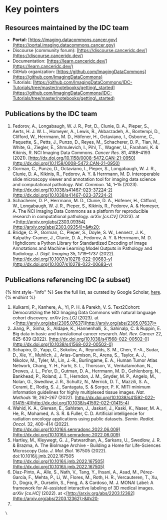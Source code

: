 # Key pointers

## Resources maintained by the IDC team

* **Portal:** [https://imaging.datacommons.cancer.gov](https://portal.imaging.datacommons.cancer.gov)
* Discourse (community forum): [https://discourse.canceridc.dev/](https://discourse.canceridc.dev/)
* Documentation: [https://learn.canceridc.dev/](https://learn.canceridc.dev/)
* GitHub organization: [https://github.com/ImagingDataCommons](https://github.com/ImagingDataCommons)
* Tutorials: [https://github.com/ImagingDataCommons/IDC-Tutorials/tree/master/notebooks/getting\_started](https://github.com/ImagingDataCommons/IDC-Tutorials/tree/master/notebooks/getting\_started)

## Publications by the IDC team

1. Fedorov, A., Longabaugh, W. J. R., Pot, D., Clunie, D. A., Pieper, S., Aerts, H. J. W. L., Homeyer, A., Lewis, R., Akbarzadeh, A., Bontempi, D., Clifford, W., Herrmann, M. D., Höfener, H., Octaviano, I., Osborne, C., Paquette, S., Petts, J., Punzo, D., Reyes, M., Schacherer, D. P., Tian, M., White, G., Ziegler, E., Shmulevich, I., Pihl, T., Wagner, U., Farahani, K. & Kikinis, R. NCI Imaging Data Commons. _Cancer Res._ 81, 4188–4193 (2021). [http://dx.doi.org/10.1158/0008-5472.CAN-21-0950](http://dx.doi.org/10.1158/0008-5472.CAN-21-0950)
2. Gorman, C., Punzo, D., Octaviano, I., Pieper, S., Longabaugh, W. J. R., Clunie, D. A., Kikinis, R., Fedorov, A. Y. & Herrmann, M. D. Interoperable slide microscopy viewer and annotation tool for imaging data science and computational pathology. _Nat. Commun._ 14, 1–15 (2023). [http://dx.doi.org/10.1038/s41467-023-37224-2](http://dx.doi.org/10.1038/s41467-023-37224-2)
3. Schacherer, D. P., Herrmann, M. D., Clunie, D. A., Höfener, H., Clifford, W., Longabaugh, W. J. R., Pieper, S., Kikinis, R., Fedorov, A. & Homeyer, A. The NCI Imaging Data Commons as a platform for reproducible research in computational pathology. _arXiv \[cs.CV]_ (2023). at <[http://arxiv.org/abs/2303.09354](http://arxiv.org/abs/2303.09354)>&#x20;
4. Bridge, C. P., Gorman, C., Pieper, S., Doyle, S. W., Lennerz, J. K., Kalpathy-Cramer, J., Clunie, D. A., Fedorov, A. Y. & Herrmann, M. D. Highdicom: a Python Library for Standardized Encoding of Image Annotations and Machine Learning Model Outputs in Pathology and Radiology. _J. Digit. Imaging_ 35, 1719–1737 (2022). [http://dx.doi.org/10.1007/s10278-022-00683-y](http://dx.doi.org/10.1007/s10278-022-00683-y)

## Publications referencing IDC (a subset)

{% hint style="info" %}
See the full list, as curated by Google Scholar, [here](https://scholar.google.com/scholar?oi=bibs\&hl=en\&cites=8052604365477078213).
{% endhint %}

1. Kulkarni, P., Kanhere, A., Yi, P. H. & Parekh, V. S. Text2Cohort: Democratizing the NCI Imaging Data Commons with natural language cohort discovery. _arXiv \[cs.LG]_ (2023). at <[http://arxiv.org/abs/2305.07637](http://arxiv.org/abs/2305.07637)> &#x20;
2. Jiang, P., Sinha, S., Aldape, K., Hannenhalli, S., Sahinalp, C. & Ruppin, E. Big data in basic and translational cancer research. _Nat. Rev. Cancer_ 22, 625–639 (2022). [http://dx.doi.org/10.1038/s41568-022-00502-0](http://dx.doi.org/10.1038/s41568-022-00502-0)
3. Schapiro, D., Yapp, C., Sokolov, A., Reynolds, S. M., Chen, Y.-A., Sudar, D., Xie, Y., Muhlich, J., Arias-Camison, R., Arena, S., Taylor, A. J., Nikolov, M., Tyler, M., Lin, J.-R., Burlingame, E. A., Human Tumor Atlas Network, Chang, Y. H., Farhi, S. L., Thorsson, V., Venkatamohan, N., Drewes, J. L., Pe’er, D., Gutman, D. A., Herrmann, M. D., Gehlenborg, N., Bankhead, P., Roland, J. T., Herndon, J. M., Snyder, M. P., Angelo, M., Nolan, G., Swedlow, J. R., Schultz, N., Merrick, D. T., Mazzili, S. A., Cerami, E., Rodig, S. J., Santagata, S. & Sorger, P. K. MITI minimum information guidelines for highly multiplexed tissue images. _Nat. Methods_ 19, 262–267 (2022). [http://dx.doi.org/10.1038/s41592-022-01415-4](http://dx.doi.org/10.1038/s41592-022-01415-4)
4. Wahid, K. A., Glerean, E., Sahlsten, J., Jaskari, J., Kaski, K., Naser, M. A., He, R., Mohamed, A. S. R. & Fuller, C. D. Artificial intelligence for radiation oncology applications using public datasets. _Semin. Radiat. Oncol._ 32, 400–414 (2022). [http://dx.doi.org/10.1016/j.semradonc.2022.06.009](http://dx.doi.org/10.1016/j.semradonc.2022.06.009)
5. Hartley, M., Kleywegt, G. J., Patwardhan, A., Sarkans, U., Swedlow, J. R. & Brazma, A. The BioImage Archive - Building a Home for Life-Sciences Microscopy Data. _J. Mol. Biol._ 167505 (2022). doi:10.1016/j.jmb.2022.167505 [http://dx.doi.org/10.1016/j.jmb.2022.167505](http://dx.doi.org/10.1016/j.jmb.2022.167505)
6. Diaz-Pinto, A., Alle, S., Nath, V., Tang, Y., Ihsani, A., Asad, M., Pérez-García, F., Mehta, P., Li, W., Flores, M., Roth, H. R., Vercauteren, T., Xu, D., Dogra, P., Ourselin, S., Feng, A. & Cardoso, M. J. MONAI Label: A framework for AI-assisted interactive labeling of 3D medical images. _arXiv \[cs.HC]_ (2022). at <[http://arxiv.org/abs/2203.12362](http://arxiv.org/abs/2203.12362)>&#x20;
7.

    \
